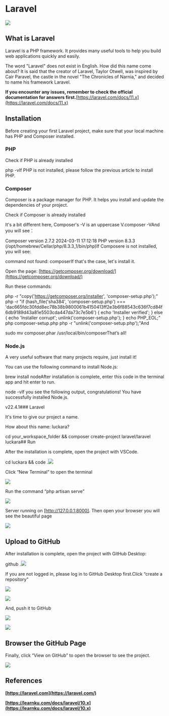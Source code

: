 # Laravel

![](./images/07-Laravel_1.jpeg)

## What is Laravel

Laravel is a PHP framework. It provides many useful tools to help you build web applications quickly and easily.

The word "Laravel" does not exist in English. How did this name come about? It is said that the creator of Laravel, Taylor Otwell, was inspired by Cair Paravel, the castle in the novel "The Chronicles of Narnia," and decided to name his framework Laravel.

**If you encounter any issues, remember to check the official documentation for answers first.**[https://laravel.com/docs/11.x](https://laravel.com/docs/11.x)

## Installation

Before creating your first Laravel project, make sure that your local machine has PHP and Composer installed.

### PHP

Check if PHP is already installed

php -vIf PHP is not installed, please follow the previous article to install PHP.

### Composer

Composer is a package manager for PHP. It helps you install and update the dependencies of your project.

Check if Composer is already installed

It's a bit different here, Composer's -V is an uppercase V.composer -VAnd you will see：

Composer version 2.7.2 2024-03-11 17:12:18
PHP version 8.3.3 (/opt/homebrew/Cellar/php/8.3.3_1/bin/php)If Composere is not installed, you will see:

command not found: composerIf that's the case, let's install it.

Open the page: [https://getcomposer.org/download/](https://getcomposer.org/download/)

Run these commands:

php -r "copy('https://getcomposer.org/installer', 'composer-setup.php');"
php -r "if (hash_file('sha384', 'composer-setup.php') === 'dac665fdc30fdd8ec78b38b9800061b4150413ff2e3b6f88543c636f7cd84f6db9189d43a81e5503cda447da73c7e5b6') { echo 'Installer verified'; } else { echo 'Installer corrupt'; unlink('composer-setup.php'); } echo PHP_EOL;"
php composer-setup.php
php -r "unlink('composer-setup.php');"And

sudo mv composer.phar /usr/local/bin/composerThat’s all!

### Node.js

A very useful software that many projects require, just install it!

You can use the following command to install Node.js:

brew install nodeAfter installation is complete, enter this code in the terminal app and hit enter to run.

node -vIf you see the following output, congratulations! You have successfully installed Node.js.

v22.4.1### Laravel

It's time to give our project a name.

How about this name: luckara?

cd your_workspace_folder &amp;&amp; composer create-project laravel/laravel luckara## Run

After the installation is complete, open the project with VSCode.

cd luckara &amp;&amp; code .![](./images/07-Laravel_2.png)

Click “New Terminal” to open the terminal

![](./images/07-Laravel_3.png)

Run the command “php artisan serve"

![](./images/07-Laravel_4.png)

Server running on [http://127.0.0.1:8000]. Then open your browser you will see the beautiful page

![](./images/07-Laravel_5.png)

## Upload to GitHub

After installation is complete, open the project with GitHub Desktop:

github .![](./images/07-Laravel_6.png)

If you are not logged in, please log in to GitHub Desktop first.Click “create a repository"

![](./images/07-Laravel_7.png)

![](./images/07-Laravel_8.png)

And, push it to GitHub

![](./images/07-Laravel_9.png)

![](./images/07-Laravel_10.png)

## Browser the GitHub Page

Finally, click “View on GitHub” to open the browser to see the project.

![](./images/07-Laravel_11.png)

## References

**[https://laravel.com](https://laravel.com/)**

**[https://learnku.com/docs/laravel/10.x](https://learnku.com/docs/laravel/10.x)**